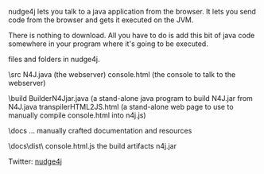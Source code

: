    
nudge4j lets you talk to a java application from the browser.
It lets you send code from the browser and gets it executed on the JVM.

There is nothing to download.
All you have to do is add this bit of java code somewhere in your program where it's going to be executed.

 


files and folders in nudge4j.


 \src
   N4J.java                     (the webserver)
   console.html                 (the console to talk to the webserver)

 \build
   BuilderN4Jjar.java           (a stand-alone java program to build N4J.jar from N4J.java
   transpilerHTML2JS.html       (a stand-alone web page to use to manually compile console.html into n4j.js)
  
 \docs 
   ...                          manually crafted documentation and resources

 \docs\dist\ 
   console.html.js              the build artifacts
   n4j.jar

Twitter: <a href='https://twitter.com/nudge4jofficial'>nudge4j</a>
